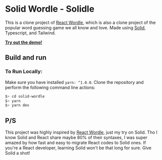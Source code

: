 # Solid Wordle - Solidle

This is a clone project of [React Wordle](https://github.com/cwackerfuss/react-wordle), which is also a clone project of the popular word guessing game we all know and love. Made using [Solid](https://www.solidjs.com/), Typescript, and Tailwind.

[**Try out the demo!**](https://solidle.vercel.app/)

## Build and run

### To Run Locally:

Make sure you have installed `yarn: ^1.0.0`. Clone the repository and perform the following command line actions:

```bash
$> cd solid-wordle
$> yarn
$> yarn dev
```

## P/S

This project was highly inspired by [React Wordle](https://github.com/cwackerfuss/react-wordle), just my try on Solid. Tho I know Solid and React share maybe 80% of their syntaxes, I was super amazed by how fast and easy to migrate React codes to Solid ones.
If you're a React developer, learning Solid won't be that long for sure. Give Solid a shot!
